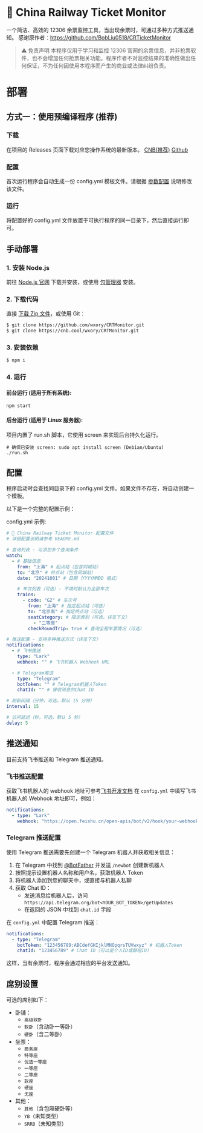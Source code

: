 # 🚄 China Railway Ticket Monitor

一个简洁、高效的 12306 余票监控工具，当出现余票时，可通过多种方式推送通知。
感谢原作者：https://github.com/BobLiu0518/CRTicketMonitor

> ⚠️ 免责声明
> 本程序仅用于学习和监控 12306 官网的余票信息，并非抢票软件，也不会增加任何抢票相关功能。程序作者不对监控结果的准确性做出任何保证，不为任何因使用本程序而产生的商业或法律纠纷负责。

# 部署

## 方式一：使用预编译程序 (推荐)

### 下载

在项目的 Releases 页面下载对应您操作系统的最新版本。
[CNB(推荐)](https://cnb.cool/wxory/CRTMonitor/-/releases)
[Github](https://github.com/wxory/CRTMonitor/releases)

### 配置

首次运行程序会自动生成一份 config.yml 模板文件。请根据 [参数配置](#配置-1) 说明修改该文件。

### 运行

将配置好的 config.yml 文件放置于可执行程序的同一目录下，然后直接运行即可。

## 手动部署

### 1. 安装 Node.js

前往 [Node.js 官网](https://nodejs.org/zh-cn) 下载并安装，或使用 [包管理器](https://nodejs.org/zh-cn/download/package-manager) 安装。

### 2. 下载代码

直接 [下载 Zip 文件](https://github.com/wxory/CRTicketMonitor/archive/refs/heads/main.zip)，或使用 Git：

```bash
$ git clone https://github.com/wxory/CRTMonitor.git
$ git clone https://cnb.cool/wxory/CRTMonitor.git
```

### 3. 安装依赖

```bash
$ npm i
```

### 4. 运行

#### 前台运行 (适用于所有系统):

```
npm start
```

#### 后台运行 (适用于 Linux 服务器):

项目内置了 run.sh 脚本，它使用 screen 来实现后台持久化运行。

```
# 确保已安装 screen: sudo apt install screen (Debian/Ubuntu)
./run.sh
```

## 配置

程序启动时会查找同目录下的 config.yml 文件。如果文件不存在，将自动创建一个模板。

以下是一个完整的配置示例：

config.yml 示例:

```yaml
# 🚄 China Railway Ticket Monitor 配置文件
# 详细配置说明请参考 README.md

# 查询列表 - 可添加多个查询条件
watch:
  - # 基础信息
    from: "上海" # 起点站（包含同城站）
    to: "北京" # 终点站（包含同城站）
    date: "20241001" # 日期（YYYYMMDD 格式）

    # 车次列表（可选）- 不填时默认为全部车次
    trains:
      - code: "G2" # 车次号
        from: "上海" # 指定起点站（可选）
        to: "北京南" # 指定终点站（可选）
        seatCategory: # 限定席别（可选，详见下文）
          - "二等座"
        checkRoundTrip: true # 查询全程车票情况（可选）

# 推送配置 - 支持多种推送方式（详见下文）
notifications:
  - # 飞书推送
    type: "Lark"
    webhook: "" # 飞书机器人 Webhook URL

  - # Telegram推送
    type: "Telegram"
    botToken: "" # Telegram机器人Token
    chatId: "" # 接收消息的Chat ID

# 刷新间隔（分钟，可选，默认 15 分钟）
interval: 15

# 访问延迟（秒，可选，默认 5 秒）
delay: 5
```

## 推送通知

目前支持飞书推送和 Telegram 推送通知。

### 飞书推送配置

获取飞书机器人的 webhook 地址可参考[飞书开发文档](https://open.feishu.cn/document/client-docs/bot-v3/add-custom-bot)
在 `config.yml` 中填写飞书机器人的 Webhook 地址即可，例如：

```yaml
notifications:
  - type: "Lark"
    webhook: "https://open.feishu.cn/open-apis/bot/v2/hook/your-webhook-url"
```

### Telegram 推送配置

使用 Telegram 推送需要先创建一个 Telegram 机器人并获取相关信息：

1. 在 Telegram 中找到 [@BotFather](https://t.me/BotFather) 并发送 `/newbot` 创建新机器人
2. 按照提示设置机器人名称和用户名，获取机器人 Token
3. 将机器人添加到您的聊天中，或直接与机器人私聊
4. 获取 Chat ID：
   - 发送消息给机器人后，访问 `https://api.telegram.org/bot<YOUR_BOT_TOKEN>/getUpdates`
   - 在返回的 JSON 中找到 `chat.id` 字段

在 `config.yml` 中配置 Telegram 推送：

```yaml
notifications:
  - type: "Telegram"
    botToken: "123456789:ABCdefGHIjklMNOpqrsTUVwxyz" # 机器人Token
    chatId: "123456789" # Chat ID（可以是个人ID或群组ID）
```

这样，当有余票时，程序会通过相应的平台发送通知。

## 席别设置

可选的席别如下：

- 卧铺：
  - `高级软卧`
  - `软卧`（含动卧一等卧）
  - `硬卧`（含二等卧）
- 坐票：
  - `商务座`
  - `特等座`
  - `优选一等座`
  - `一等座`
  - `二等座`
  - `软座`
  - `硬座`
  - `无座`
- 其他：
  - `其他`（含包厢硬卧等）
  - `YB`（未知类型）
  - `SRRB`（未知类型）
